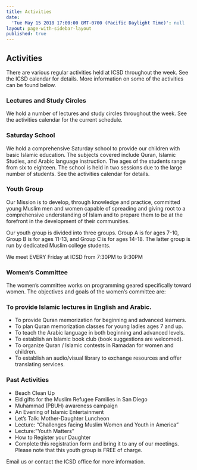 ```yaml
---
title: Activities
date:
  'Tue May 15 2018 17:00:00 GMT-0700 (Pacific Daylight Time)': null
layout: page-with-sidebar-layout
published: true
---
```


## Activities
There are various regular activities held at ICSD throughout the week. See the ICSD calendar for details. More information on some of the activities can be found below.

### Lectures and Study Circles
We hold a number of lectures and study circles throughout the week. See the activities calendar for the current schedule.

### Saturday School
We hold a comprehensive Saturday school to provide our children with basic Islamic education. The subjects covered include Quran, Islamic Studies, and Arabic language instruction. The ages of the students range from six to eighteen. The school is held in two sessions due to the large number of students. See the activities calendar for details.

### Youth Group
Our Mission is to develop, through knowledge and practice, committed young Muslim men and women capable of spreading and giving root to a comprehensive understanding of Islam and to prepare them to be at the forefront in the development of their communities.

Our youth group is divided into three groups. Group A is for ages 7-10, Group B is for ages 11-13, and Group C is for ages 14-18. The latter group is run by dedicated Muslim college students.

We meet EVERY Friday at ICSD from 7:30PM to 9:30PM

### Women’s Committee
The women’s committee works on programming geared specifically toward women. The objectives and goals of the women’s committee are:

### To provide Islamic lectures in English and Arabic.
- To provide Quran memorization for beginning and advanced learners.  
- To plan Quran memorization classes for young ladies ages 7 and up.  
- To teach the Arabic language in both beginning and advanced levels.  
- To establish an Islamic book club (book suggestions are welcomed).  
- To organize Quran / Islamic contests in Ramadan for women and children.  
- To establish an audio/visual library to exchange resources and offer translating services.

### Past Activities

- Beach Clean Up  
- Eid gifts for the Muslim Refugee Families in San Diego  
- Muhammad (PBUH) awareness campaign  
- An Evening of Islamic Entertainment  
- Let’s Talk: Mother-Daughter Luncheon  
- Lecture: “Challenges facing Muslim Women and Youth in America”  
- Lecture:”Youth Matters”  
- How to Register your Daughter  
- Complete this registration form and bring it to any of our meetings. Please note that this youth group is FREE of charge.

Email us or contact the ICSD office for more information.
